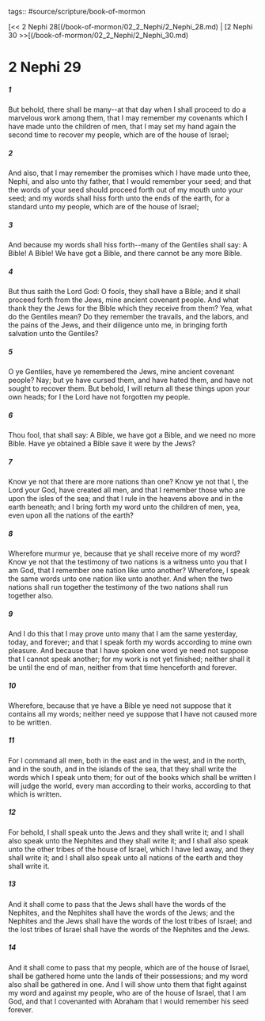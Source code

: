 tags:: #source/scripture/book-of-mormon

[<< 2 Nephi 28[(/book-of-mormon/02_2_Nephi/2_Nephi_28.md) | [2 Nephi 30 >>[(/book-of-mormon/02_2_Nephi/2_Nephi_30.md)

# 2 Nephi 29

##### 1

But behold, there shall be many--at that day when I shall proceed to do a marvelous work among them, that I may remember my covenants which I have made unto the children of men, that I may set my hand again the second time to recover my people, which are of the house of Israel;

##### 2

And also, that I may remember the promises which I have made unto thee, Nephi, and also unto thy father, that I would remember your seed; and that the words of your seed should proceed forth out of my mouth unto your seed; and my words shall hiss forth unto the ends of the earth, for a standard unto my people, which are of the house of Israel;

##### 3

And because my words shall hiss forth--many of the Gentiles shall say: A Bible! A Bible! We have got a Bible, and there cannot be any more Bible.

##### 4

But thus saith the Lord God: O fools, they shall have a Bible; and it shall proceed forth from the Jews, mine ancient covenant people. And what thank they the Jews for the Bible which they receive from them? Yea, what do the Gentiles mean? Do they remember the travails, and the labors, and the pains of the Jews, and their diligence unto me, in bringing forth salvation unto the Gentiles?

##### 5

O ye Gentiles, have ye remembered the Jews, mine ancient covenant people? Nay; but ye have cursed them, and have hated them, and have not sought to recover them. But behold, I will return all these things upon your own heads; for I the Lord have not forgotten my people.

##### 6

Thou fool, that shall say: A Bible, we have got a Bible, and we need no more Bible. Have ye obtained a Bible save it were by the Jews?

##### 7

Know ye not that there are more nations than one? Know ye not that I, the Lord your God, have created all men, and that I remember those who are upon the isles of the sea; and that I rule in the heavens above and in the earth beneath; and I bring forth my word unto the children of men, yea, even upon all the nations of the earth?

##### 8

Wherefore murmur ye, because that ye shall receive more of my word? Know ye not that the testimony of two nations is a witness unto you that I am God, that I remember one nation like unto another? Wherefore, I speak the same words unto one nation like unto another. And when the two nations shall run together the testimony of the two nations shall run together also.

##### 9

And I do this that I may prove unto many that I am the same yesterday, today, and forever; and that I speak forth my words according to mine own pleasure. And because that I have spoken one word ye need not suppose that I cannot speak another; for my work is not yet finished; neither shall it be until the end of man, neither from that time henceforth and forever.

##### 10

Wherefore, because that ye have a Bible ye need not suppose that it contains all my words; neither need ye suppose that I have not caused more to be written.

##### 11

For I command all men, both in the east and in the west, and in the north, and in the south, and in the islands of the sea, that they shall write the words which I speak unto them; for out of the books which shall be written I will judge the world, every man according to their works, according to that which is written.

##### 12

For behold, I shall speak unto the Jews and they shall write it; and I shall also speak unto the Nephites and they shall write it; and I shall also speak unto the other tribes of the house of Israel, which I have led away, and they shall write it; and I shall also speak unto all nations of the earth and they shall write it.

##### 13

And it shall come to pass that the Jews shall have the words of the Nephites, and the Nephites shall have the words of the Jews; and the Nephites and the Jews shall have the words of the lost tribes of Israel; and the lost tribes of Israel shall have the words of the Nephites and the Jews.

##### 14

And it shall come to pass that my people, which are of the house of Israel, shall be gathered home unto the lands of their possessions; and my word also shall be gathered in one. And I will show unto them that fight against my word and against my people, who are of the house of Israel, that I am God, and that I covenanted with Abraham that I would remember his seed forever.
